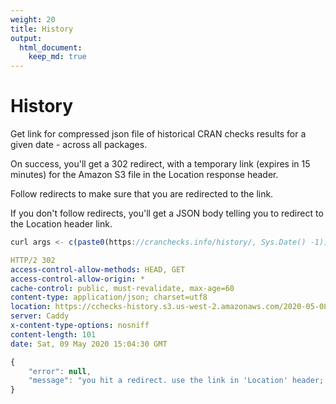 ```yaml
---
weight: 20
title: History
output: 
  html_document:
    keep_md: true
---
```




# History

Get link for compressed json file of historical CRAN checks results for a given date - across all packages.

On success, you'll get a 302 redirect, with a temporary link (expires in 15 minutes) for the Amazon S3 file in the Location response header.

Follow redirects to make sure that you are redirected to the link.

If you don't follow redirects, you'll get a JSON body telling you to redirect to the Location header link.

```JavaScript
curl args <- c(paste0(https://cranchecks.info/history/, Sys.Date() -1)) | jq .
```
```yaml
HTTP/2 302 
access-control-allow-methods: HEAD, GET
access-control-allow-origin: *
cache-control: public, must-revalidate, max-age=60
content-type: application/json; charset=utf8
location: https://cchecks-history.s3.us-west-2.amazonaws.com/2020-05-08.json.gz?X-Amz-Algorithm=AWS4-HMAC-SHA256&X-Amz-Credential=AKIAIE65F6ZPF3JF7JTA%2F20200509%2Fus-west-2%2Fs3%2Faws4_request&X-Amz-Date=20200509T150430Z&X-Amz-Expires=900&X-Amz-SignedHeaders=host&X-Amz-Signature=23d1b3f7f2d79242b4f83e3a6fb7ff66567c6091b223c553de35658853182b36
server: Caddy
x-content-type-options: nosniff
content-length: 101
date: Sat, 09 May 2020 15:04:30 GMT

```
```JavaScript
{
    "error": null,
    "message": "you hit a redirect. use the link in 'Location' header; or follow redirects"
}
```


